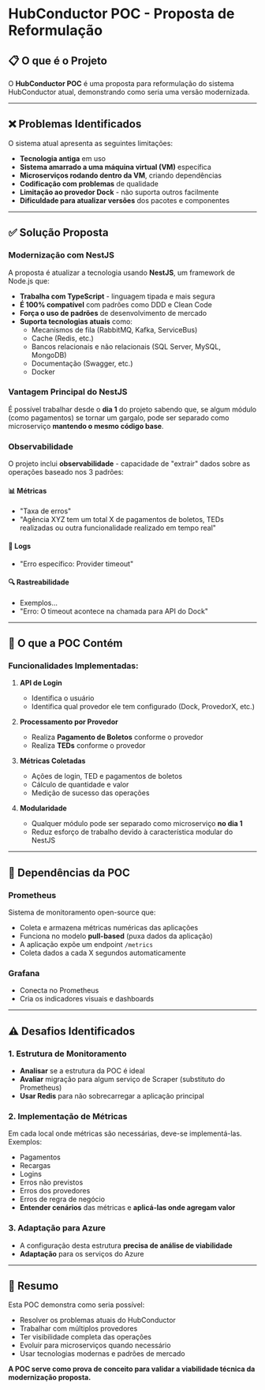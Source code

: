 # HubConductor POC - Proposta de Reformulação

## 📋 **O que é o Projeto**

O **HubConductor POC** é uma proposta para reformulação do sistema HubConductor atual, demonstrando como seria uma versão modernizada.

---

## ❌ **Problemas Identificados**

O sistema atual apresenta as seguintes limitações:

- **Tecnologia antiga** em uso
- **Sistema amarrado a uma máquina virtual (VM)** específica
- **Microserviços rodando dentro da VM**, criando dependências
- **Codificação com problemas** de qualidade
- **Limitação ao provedor Dock** - não suporta outros facilmente
- **Dificuldade para atualizar versões** dos pacotes e componentes

---

## ✅ **Solução Proposta**

### **Modernização com NestJS**

A proposta é atualizar a tecnologia usando **NestJS**, um framework de Node.js que:

- **Trabalha com TypeScript** - linguagem tipada e mais segura
- **É 100% compatível** com padrões como DDD e Clean Code
- **Força o uso de padrões** de desenvolvimento de mercado
- **Suporta tecnologias atuais** como:
  - Mecanismos de fila (RabbitMQ, Kafka, ServiceBus)
  - Cache (Redis, etc.)
  - Bancos relacionais e não relacionais (SQL Server, MySQL, MongoDB)
  - Documentação (Swagger, etc.)
  - Docker

### **Vantagem Principal do NestJS**
É possível trabalhar desde o **dia 1** do projeto sabendo que, se algum módulo (como pagamentos) se tornar um gargalo, pode ser separado como microserviço **mantendo o mesmo código base**.

### **Observabilidade**
O projeto inclui **observabilidade** - capacidade de "extrair" dados sobre as operações baseado nos 3 padrões:

#### **📊 Métricas** 
- "Taxa de erros"
- "Agência XYZ tem um total X de pagamentos de boletos, TEDs realizadas ou outra funcionalidade realizado em tempo real"

#### **📝 Logs**
- "Erro específico: Provider timeout"

#### **🔍 Rastreabilidade**
- Exemplos...
- "Erro: O timeout acontece na chamada para API do Dock"

---

## 🚀 **O que a POC Contém**

### **Funcionalidades Implementadas:**

1. **API de Login**
   - Identifica o usuário
   - Identifica qual provedor ele tem configurado (Dock, ProvedorX, etc.)

2. **Processamento por Provedor**
   - Realiza **Pagamento de Boletos** conforme o provedor
   - Realiza **TEDs** conforme o provedor

3. **Métricas Coletadas**
   - Ações de login, TED e pagamentos de boletos
   - Cálculo de quantidade e valor
   - Medição de sucesso das operações

4. **Modularidade**
   - Qualquer módulo pode ser separado como microserviço **no dia 1**
   - Reduz esforço de trabalho devido à característica modular do NestJS

---

## 🔧 **Dependências da POC**

### **Prometheus**
Sistema de monitoramento open-source que:
- Coleta e armazena métricas numéricas das aplicações
- Funciona no modelo **pull-based** (puxa dados da aplicação)
- A aplicação expõe um endpoint `/metrics`
- Coleta dados a cada X segundos automaticamente

### **Grafana**
- Conecta no Prometheus
- Cria os indicadores visuais e dashboards

---

## ⚠️ **Desafios Identificados**

### **1. Estrutura de Monitoramento**
- **Analisar** se a estrutura da POC é ideal
- **Avaliar** migração para algum serviço de Scraper (substituto do Prometheus)
- **Usar Redis** para não sobrecarregar a aplicação principal

### **2. Implementação de Métricas**
Em cada local onde métricas são necessárias, deve-se implementá-las. Exemplos:
- Pagamentos
- Recargas  
- Logins
- Erros não previstos
- Erros dos provedores
- Erros de regra de negócio
- **Entender cenários** das métricas e **aplicá-las onde agregam valor**

### **3. Adaptação para Azure**
- A configuração desta estrutura **precisa de análise de viabilidade**
- **Adaptação** para os serviços do Azure

---

## 🎯 **Resumo**

Esta POC demonstra como seria possível:
- Resolver os problemas atuais do HubConductor
- Trabalhar com múltiplos provedores
- Ter visibilidade completa das operações
- Evoluir para microserviços quando necessário
- Usar tecnologias modernas e padrões de mercado

**A POC serve como prova de conceito para validar a viabilidade técnica da modernização proposta.** 